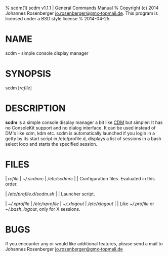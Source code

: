 % scdm(1) scdm v1.1.1 | General Commands Manual
% Copyright (c) 2014 Johannes Rosenberger <jo.rosenberger@gmx-topmail.de>. This program is licensed under a BSD style license
% 2014-04-25

NAME
=============

scdm - simple console display manager


SYNOPSIS
=============

scdm [*rcfile*]


DESCRIPTION
=============

**scdm** is a simple console display manager a bit like [CDM] but simpler:
It has no ConsoleKit support and no dialog interface.
It can be used instead of DM's like xdm, kdm etc.
scdm is automatically launched if you login in a getty by its start script in /etc/profile.d,
displays a list of sessions in a bash select loop and starts the specified
session.


FILES
=============

| *rcfile*
| *~/.scdmrc*
| */etc/scdmrc*
|
|       Configuration files. Evaluated in this order.

| */etc/profile.d/scdm.sh*
|
|       Launcher script.

| *~/.xprofile*
| */etc/xprofile*
| *~/.xlogout*
| */etc/xlogout*
|
|       Like *~/.profile* or *~/.bash\_logout*, only for X sessions.


BUGS
=============

If you encounter any or would like additional features, please send a mail to
Johannes Rosenberger <jo.rosenberger@gmx-topmail.de>



[CDM]: https://github.com/ghost1227/cdm

<!-- vim: ft=markdown ts=4 sw=4 expandtab
-->
